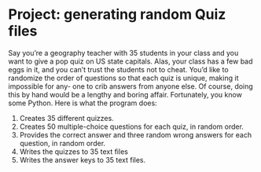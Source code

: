 # Project: generating random Quiz files

Say you’re a geography teacher with 35 students in your class and you want to give a pop quiz on US state capitals. Alas, your class has a few bad eggs in it, and you can’t trust the students not to cheat. You’d like to randomize the order of questions so that each quiz is unique, making it impossible for any- one to crib answers from anyone else. Of course, doing this by hand would be a lengthy and boring affair. Fortunately, you know some Python.
Here is what the program does:

1) Creates 35 different quizzes.
2) Creates 50 multiple-choice questions for each quiz, in random order.
3) Provides the correct answer and three random wrong answers for each question, in random order.
4) Writes the quizzes to 35 text files
5) Writes the answer keys to 35 text files.
